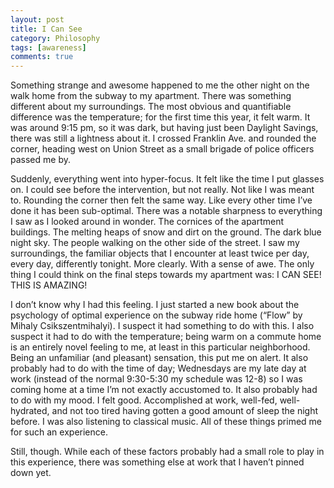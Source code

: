 ```yaml
---
layout: post
title: I Can See
category: Philosophy
tags: [awareness]
comments: true
---
```


Something strange and awesome happened to me the other night on the walk home from the subway to my apartment. There was something different about my surroundings. The most obvious and quantifiable difference was the temperature; for the first time this year, it felt warm. It was around 9:15 pm, so it was dark, but having just been Daylight Savings, there was still a lightness about it. I crossed Franklin Ave. and rounded the corner, heading west on Union Street as a small brigade of police officers passed me by.

Suddenly, everything went into hyper-focus. It felt like the time I put glasses on. I could see before the intervention, but not really. Not like I was meant to. Rounding the corner then felt the same way. Like every other time I’ve done it has been sub-optimal. There was a notable sharpness to everything I saw as I looked around in wonder. The cornices of the apartment buildings. The melting heaps of snow and dirt on the ground. The dark blue night sky. The people walking on the other side of the street. I saw my surroundings, the familiar objects that I encounter at least twice per day, every day, differently tonight. More clearly. With a sense of awe. The only thing I could think on the final steps towards my apartment was: I CAN SEE! THIS IS AMAZING!

I don’t know why I had this feeling. I just started a new book about the psychology of optimal experience on the subway ride home (“Flow” by Mihaly Csikszentmihalyi). I suspect it had something to do with this. I also suspect it had to do with the temperature; being warm on a commute home is an entirely novel feeling to me, at least in this particular neighborhood. Being an unfamiliar (and pleasant) sensation, this put me on alert. It also probably had to do with the time of day; Wednesdays are my late day at work (instead of the normal 9:30-5:30 my schedule was 12-8) so I was coming home at a time I’m not exactly accustomed to. It also probably had to do with my mood. I felt good. Accomplished at work, well-fed, well-hydrated, and not too tired having gotten a good amount of sleep the night before. I was also listening to classical music. All of these things primed me for such an experience.

Still, though. While each of these factors probably had a small role to play in this experience, there was something else at work that I haven’t pinned down yet.